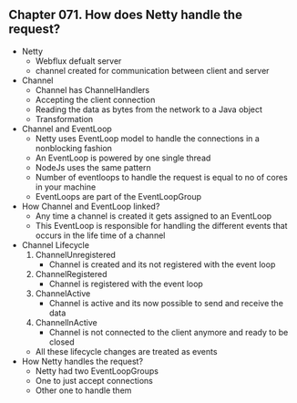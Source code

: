 
## Chapter 071. How does Netty handle the request?

* Netty 
    * Webflux defualt server
    * channel created for communication between client and server
* Channel
    * Channel has ChannelHandlers
    * Accepting the client connection
    * Reading the data as bytes from the network to a Java object
    * Transformation
* Channel and EventLoop
    * Netty uses EventLoop model to handle the connections in a nonblocking fashion
    * An EventLoop is powered by one single thread
    * NodeJs uses the same pattern
    * Number of eventloops to handle the request is equal to no of cores in your machine
    * EventLoops are part of the EventLoopGroup
* How Channel and EventLoop linked?
    * Any time a channel is created it gets assigned to an EventLoop
    * This EventLoop is responsible for handling the different events that occurs in the life time of a channel
* Channel Lifecycle
    1. ChannelUnregistered
        * Channel is created and its not registered with the event loop
    1. ChannelRegistered
        * Channel is registered with the event loop
    1. ChannelActive
        * Channel is active and its now possible to send and receive the data
    1. ChannelInActive
        * Channel is not connected to the client anymore and ready to be closed
    * All these lifecycle changes are treated as events
* How Netty handles the request?
    * Netty had two EventLoopGroups
    * One to just accept connections
    * Other one to handle them
